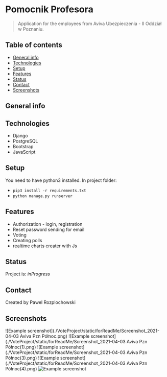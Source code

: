 # Pomocnik Profesora
> Application for the employees from Aviva Ubezpieczenia - II Oddział w Poznaniu.

## Table of contents
* [General info](#general-info)
* [Technologies](#technologies)
* [Setup](#setup)
* [Features](#features)
* [Status](#status)
* [Contact](#contact)
* [Screenshots](#screenshots)

## General info



## Technologies
* Django
* PostgreSQL
* Bootstrap
* JavaScript

## Setup
You need to have python3 installed. In project folder: 
* `pip3 install -r requirements.txt`
* `python manage.py runserver`



## Features
* Authorization - login, registration
* Reset password sending for email
* Voting
* Creating polls
* realtime charts creater with Js

## Status
Project is: _inProgress_


## Contact
Created by Pawel Rozplochowski

## Screenshots
![Example screenshot](./VoteProject/static/forReadMe/Screenshot_2021-04-03 Aviva Pzn Północ.png)
![Example screenshot](./VoteProject/static/forReadMe/Screenshot_2021-04-03 Aviva Pzn Północ(1).png)
![Example screenshot](./VoteProject/static/forReadMe/Screenshot_2021-04-03 Aviva Pzn Północ(3).png)
![Example screenshot](./VoteProject/static/forReadMe/Screenshot_2021-04-03 Aviva Pzn Północ(4).png)
![Example screenshot](./images/zmiana_dyzuru.png)
